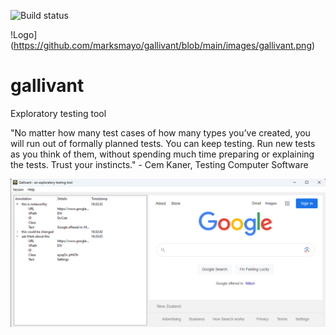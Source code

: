 ![Build status](https://github.com/marksmayo/gallivant/actions/workflows/black.yml/badge.svg)

!Logo](https://github.com/marksmayo/gallivant/blob/main/images/gallivant.png)

# gallivant
Exploratory testing tool

"No matter how many test cases of how many types you’ve created, you will run out of formally planned tests. You can keep testing.  Run new tests as you think of them, without spending much time preparing or explaining the tests. Trust your instincts." - Cem Kaner, Testing Computer Software

![App Screenshot](https://github.com/marksmayo/gallivant/blob/main/images/screenshot.png)